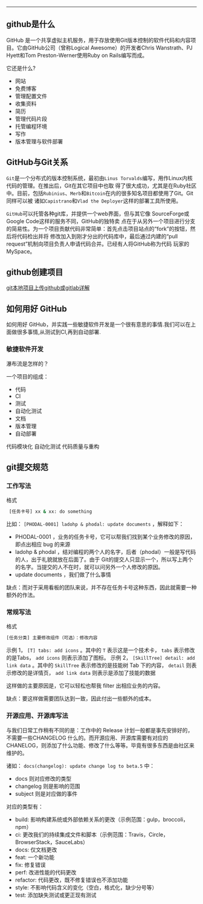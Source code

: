 ---

##  github是什么
GitHub 是一个共享虚拟主机服务，用于存放使用Git版本控制的软件代码和内容项目。它由GitHub公司（曾称Logical
Awesome）的开发者Chris Wanstrath、PJ Hyett和Tom Preston-Werner使用Ruby on Rails编写而成。

它还是什么?

 - 网站
 - 免费博客
 - 管理配置文件
 - 收集资料
 - 简历
 - 管理代码片段
 - 托管编程环境
 - 写作
 - 版本管理与软件部署

##  GitHub与Git关系
`Git`是一个分布式的版本控制系统，最初由`Linus Torvalds`编写，用作Linux内核代码的管理。在推出后，Git在其它项目中也取
得了很大成功，尤其是在Ruby社区中。目前，包括`Rubinius`、`Merb`和`Bitcoin`在内的很多知名项目都使用了Git。Git同样可以被
诸如`Capistrano`和`Vlad the Deployer`这样的部署工具所使用。

`GitHub`可以托管各种git库，并提供一个web界面，但与其它像 SourceForge或Google Code这样的服务不同，GitHub的独特卖
点在于从另外一个项目进行分支的简易性。为一个项目贡献代码非常简单：首先点击项目站点的“fork”的按钮，然后将代码检出并将
修改加入到刚才分出的代码库中，最后通过内建的“pull request”机制向项目负责人申请代码合并。已经有人将GitHub称为代码
玩家的MySpace。

##  github创建项目
[git本地项目上传github或gitlab详解](https://ghostwritten.blog.csdn.net/article/details/105240194)

##  如何用好 GitHub
如何用好 GitHub，并实践一些敏捷软件开发是一个很有意思的事情.我们可以在上面做很多事情,从测试到CI,再到自动部署.

###  敏捷软件开发
瀑布流是怎样的？

一个项目的组成：

 - 代码
 - CI
 - 测试
 - 自动化测试
 - 文档
 - 版本管理
 - 自动部署

代码模块化
自动化测试
代码质量与重构

## git提交规范

###  工作写法
格式

```bash
 [任务卡号] xx & xx: do something
```

 比如： `[PHODAL-0001] ladohp & phodal: update documents` ，解释如下：

 - PHODAL-0001 ，业务的任务卡号，它可以帮我们找到某个业务修改的原因，即点出相应 bug 的来源
 - ladohp & phodal ，结对编程的两个人的名字，后者（phodal）一般是写代码的人，出于礼貌就放在后面了。由于 Git的提交人只显示一个，所以写上两个的名字。当提交的人不在时，就可以问另外一个人修改的原因。
 - update documents ，我们做了什么事情

缺点：而对于采用看板的团队来说，并不存在任务卡号这种东西，因此就需要一种额外的作法。

###  常规写法
格式

```bash
[任务分类] 主要修改组件（可选）：修改内容
```
示例 1， `[T] tabs: add icons` 。其中的 `T` 表示这是一个技术卡， `tabs` 表示修改的是Tabs， `add icons` 则表示添加了图标。
示例 2， `[SkillTree] detail: add link data` 。其中的 `SkillTree` 表示修改的是技能树 Tab 下的内容， `detail` 则表示修改的是详情页， `add link data` 则表示是添加了技能的数据

这样做的主要原因是，它可以轻松也帮我 filter 出相应业务的内容。

缺点：要这样做需要团队达到一致，因此付出一些额外的成本。

###  开源应用、开源库写法
与我们日常工作稍有不同的是：工作中的 Release 计划一般都是事先安排好的，不需要一些CHANGELOG 什么的。而开源应用、开源库需要有对应的 CHANELOG，则添加了什么功能、修改了什么等等。毕竟有很多东西是由社区来维护的。

诸如： `docs(changelog): update change log to beta.5` 中：

 - docs 则对应修改的类型
 - changelog 则是影响的范围
 - subject 则是对应做的事件

对应的类型有：

 - build: 影响构建系统或外部依赖关系的更改（示例范围：gulp，broccoli，npm）
 - ci: 更改我们的持续集成文件和脚本（示例范围：Travis，Circle，BrowserStack，SauceLabs）
 - docs: 仅文档更改
 - feat: 一个新功能
 - fix: 修复错误
 - perf: 改进性能的代码更改
 - refactor: 代码更改，既不修复错误也不添加功能
 - style: 不影响代码含义的变化（空白，格式化，缺少分号等）
 - test: 添加缺失测试或更正现有测试

